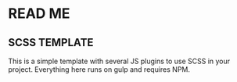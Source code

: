 # READ ME #

## SCSS TEMPLATE ##
This is a simple template with several JS plugins to use SCSS in your project. Everything here runs on gulp and requires NPM.